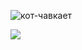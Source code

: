 
![кот-чавкает](https://user-images.githubusercontent.com/91832874/214329013-bc9228bf-2b00-4899-bf9b-ebebace85639.gif)

![](https://komarev.com/ghpvc/?username=mopsikzlo&color=dc143c)
